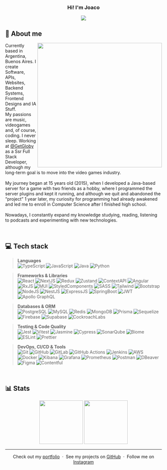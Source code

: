 <div align='center'>
  <h3>Hi! I'm Joaco</h3>
  <img src="https://readme-typing-svg.herokuapp.com?font=Fira+Code&duration=1500&pause=750&color=F7F7F7&center=true&vCenter=true&width=435&lines=Software+Engineer;Full+Stack+Developer;Builder+of+Digital+Things;Keeping+it+simple"/>
</div>

## 📝 About me
<img src="https://media.giphy.com/media/ghH2IM8IvG9Hh6No0r/giphy.gif" width="400" align="right"/>

Currently based in Argentina, Buenos Aires. I create Software, APIs, Websites, Backend Systems, Frontend Designs and IA Stuff.<br>
My passions are music, videogames and, of course, coding. I never sleep. Working at [@GetGloby](https://github.com/multicultural-it) as a Ssr Full Stack Developer, although my long-term goal is to move into the video games industry.<br><br>
My journey began at 15 years old (2015), when I developed a Java-based server for a game with two friends as a hobby, where I programmed the server plugins and kept it running, and although we quit and abandoned the “project” 1 year later, my curiosity for programming had already awakened and led me to enroll in Computer Science after I finished high school.<br><br>
Nowadays, I constantly expand my knowledge studying, reading, listening to podcasts and experimenting with new technologies.

<br>

## 💻 Tech stack
> **Languages**<br>
![TypeScript](https://img.shields.io/badge/TypeScript-007ACC?style=for-the-badge&logo=typescript&logoColor=white)
![JavaScript](https://img.shields.io/badge/JavaScript-323330?style=for-the-badge&logo=javascript&logoColor=F7DF1E)
![Java](https://img.shields.io/badge/java-%23ED8B00.svg?style=for-the-badge&logo=openjdk&logoColor=white)
![Python](https://img.shields.io/badge/python-3670A0?style=for-the-badge&logo=python&logoColor=ffdd54)

> **Frameworks & Libraries**<br>
![React](https://img.shields.io/badge/React-20232A?style=for-the-badge&logo=react&logoColor=61DAFB)
![NextJS](https://img.shields.io/badge/Next-black?style=for-the-badge&logo=next.js&logoColor=white)
![Redux](https://img.shields.io/badge/Redux-593D88?style=for-the-badge&logo=redux&logoColor=white)
![Zustand](https://img.shields.io/badge/zustand-%2320232a.svg?style=for-the-badge&logo=react&logoColor=%2361DAFB)
![ContextAPI](https://img.shields.io/badge/Context--Api-000000?style=for-the-badge&logo=react)
![Angular](https://img.shields.io/badge/Angular-DD0031?style=for-the-badge&logo=angular&logoColor=white)
![RxJS](https://img.shields.io/badge/rxjs-%23B7178C.svg?style=for-the-badge&logo=reactivex&logoColor=white)
![MUI](https://img.shields.io/badge/Material%20UI-%230081CB.svg?style=for-the-badge&logo=mui&logoColor=white)
![StyledComponents](https://img.shields.io/badge/styled--components-DB7093?style=for-the-badge&logo=styled-components&logoColor=white)
![SASS](https://img.shields.io/badge/Sass-CC6699?style=for-the-badge&logo=sass&logoColor=white)
![Tailwind](https://img.shields.io/badge/Tailwind_CSS-38B2AC?style=for-the-badge&logo=tailwind-css&logoColor=white)
![Bootstrap](https://img.shields.io/badge/Bootstrap-563D7C?style=for-the-badge&logo=bootstrap&logoColor=white)
![NodeJS](https://img.shields.io/badge/Node.js-339933?style=for-the-badge&logo=nodedotjs&logoColor=white)
![NestJS](https://img.shields.io/badge/nestjs-%23E0234E.svg?style=for-the-badge&logo=nestjs&logoColor=white)
![ExpressJS](https://img.shields.io/badge/express.js-%23404d59.svg?style=for-the-badge&logo=express&logoColor=%2361DAFB)
![SpringBoot](https://img.shields.io/badge/Spring_Boot-6DB33F?style=for-the-badge&logo=spring-boot&logoColor=white)
![JWT](https://img.shields.io/badge/JWT-000000?style=for-the-badge&logo=JSON%20web%20tokens&logoColor=white)
![Apollo GraphQL](https://img.shields.io/badge/Apollo%20GraphQL-311C87?&style=for-the-badge&logo=Apollo%20GraphQL&logoColor=white)

> **Databases & ORM**<br>
![PostgreSQL](https://img.shields.io/badge/PostgreSQL-316192?style=for-the-badge&logo=postgresql&logoColor=white)
![MySQL](https://img.shields.io/badge/mysql-4479A1.svg?style=for-the-badge&logo=mysql&logoColor=white)
![Redis](https://img.shields.io/badge/redis-%23DD0031.svg?&style=for-the-badge&logo=redis&logoColor=white)
![MongoDB](https://img.shields.io/badge/MongoDB-%23107C10.svg?style=for-the-badge&logo=mongodb&logoColor=white)
![Prisma](https://img.shields.io/badge/Prisma-3982CE?style=for-the-badge&logo=Prisma&logoColor=white)
![Sequelize](https://img.shields.io/badge/Sequelize-52B0E7?style=for-the-badge&logo=Sequelize&logoColor=white)
![Firebase](https://img.shields.io/badge/firebase-a08021?style=for-the-badge&logo=firebase&logoColor=ffcd34)
![Supabase](https://img.shields.io/badge/Supabase-181818?style=for-the-badge&logo=supabase&logoColor=white)
![CockroachLabs](https://img.shields.io/badge/Cockroach%20Labs-6933FF?style=for-the-badge&logo=Cockroach%20Labs&logoColor=white)

> **Testing & Code Quality**<br>
![Jest](https://img.shields.io/badge/Jest-C21325?style=for-the-badge&logo=jest&logoColor=white)
![Vitest](https://img.shields.io/badge/-Vitest-252529?style=for-the-badge&logo=vitest&logoColor=FCC72B)
![Jasmine](https://img.shields.io/badge/jasmine-%238A4182.svg?style=for-the-badge&logo=jasmine&logoColor=white)
![Cypress](https://img.shields.io/badge/Cypress-17202C?style=for-the-badge&logo=cypress&logoColor=white)
![SonarQube](https://img.shields.io/badge/SonarQube-5190cf?style=for-the-badge&logo=sonarqube&logoColor=white)
![Biome](https://img.shields.io/badge/biome-60a5fa?style=for-the-badge&logo=biome&logoColor=white)
![ESLint](https://img.shields.io/badge/eslint-3A33D1?style=for-the-badge&logo=eslint&logoColor=white)
![Prettier](https://img.shields.io/badge/prettier-1A2C34?style=for-the-badge&logo=prettier&logoColor=F7BA3E)

> **DevOps, CI/CD & Tools**<br>
![Git](https://img.shields.io/badge/GIT-E44C30?style=for-the-badge&logo=git&logoColor=white)
![GitHub](https://img.shields.io/badge/GitHub-100000?style=for-the-badge&logo=github&logoColor=white)
![GitLab](https://img.shields.io/badge/GitLab-330F63?style=for-the-badge&logo=gitlab&logoColor=white)
![GitHub Actions](https://img.shields.io/badge/Github%20Actions-282a2e?style=for-the-badge&logo=githubactions&logoColor=367cfe)
![Jenkins](https://img.shields.io/badge/Jenkins-D24939?style=for-the-badge&logo=Jenkins&logoColor=white)
![AWS](https://img.shields.io/badge/AWS-FF9900?style=for-the-badge&logo=amazonaws&logoColor=white)
![Docker](https://img.shields.io/badge/Docker-2CA5E0?style=for-the-badge&logo=docker&logoColor=white)
![Kibana](https://img.shields.io/badge/Kibana-005571?style=for-the-badge&logo=Kibana&logoColor=white)
![Grafana](https://img.shields.io/badge/Grafana-F2F4F9?style=for-the-badge&logo=grafana&logoColor=orange)
![Prometheus](https://img.shields.io/badge/Prometheus-000000?style=for-the-badge&logo=prometheus&labelColor=000000)
![Postman](https://img.shields.io/badge/Postman-FF6C37?style=for-the-badge&logo=Postman&logoColor=white)
![DBeaver](https://img.shields.io/badge/dbeaver-382923?style=for-the-badge&logo=dbeaver&logoColor=white)
![Figma](https://img.shields.io/badge/Figma-F24E1E?style=for-the-badge&logo=figma&logoColor=white)
![Contentful](https://img.shields.io/badge/contentful-2478CC?style=for-the-badge&logo=contentful&logoColor=white)

<br>

## 📊 Stats
<div align="center">
  <img height="140em" src="https://github-readme-stats.vercel.app/api?username=JoaccoG&theme=ayu-mirage&show_icons=true&border_radius=8&hide_border=true&hide=contribs,issues&show=prs_merged_percentage&rank_icon=github&custom_title=Joaco%27s%20GitHub%20Stats" />
  <img height="140em" src="https://github-readme-stats.vercel.app/api/top-langs/?username=JoaccoG&theme=ayu-mirage&show_icons=true&border_radius=8&hide_border=true&hide=html,css&langs_count=4&layout=compact" />
</div>

---

<div align="center">
  <p>
    Check out my <a href="https://joaquingodoy.com" target="_blank" rel="noreferrer noopener">portfolio</a> &nbsp;&middot;&nbsp; 
    See my projects on <a href="https://github.com/JoaccoG?tab=repositories" target="_blank" rel="noreferrer noopener">GitHub</a> &nbsp;&middot;&nbsp; 
    Follow me on <a href="https://instagram.com/joacogodoy99" target="_blank" rel="noreferrer noopener">Instagram</a>
  </p>
</div>
